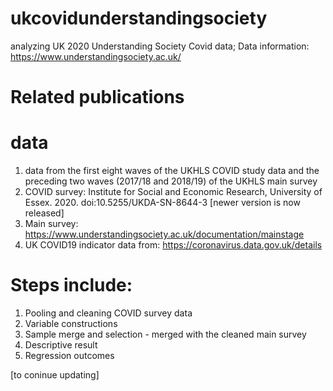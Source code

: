 # ukcovidunderstandingsociety
analyzing UK 2020 Understanding Society Covid data;
Data information: https://www.understandingsociety.ac.uk/

# Related publications

# data

1. data from the first eight waves of the UKHLS COVID study data and the preceding two waves (2017/18 and 2018/19) of the UKHLS main survey 
2. COVID survey: Institute for Social and Economic Research, University of Essex. 2020. doi:10.5255/UKDA-SN-8644-3 [newer version is now released]
3. Main survey: https://www.understandingsociety.ac.uk/documentation/mainstage
4. UK COVID19 indicator data from: https://coronavirus.data.gov.uk/details


# Steps include:

1. Pooling and cleaning COVID survey data
2. Variable constructions
3. Sample merge and selection - merged with the cleaned main survey
4. Descriptive result
5. Regression outcomes

[to coninue updating]
